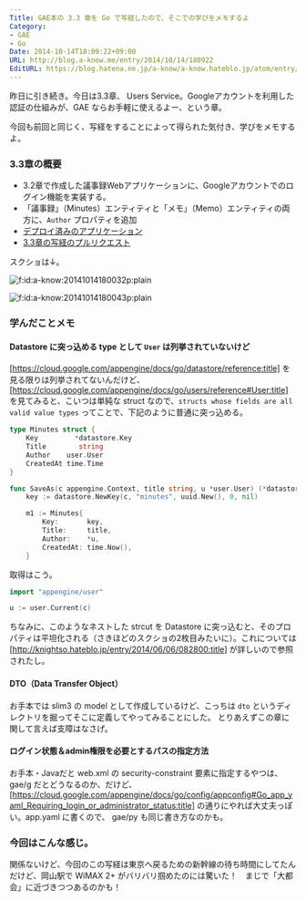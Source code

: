 ```yaml
---
Title: GAE本の 3.3 章を Go で写経したので、そこでの学びをメモするよ
Category:
- GAE
- Go
Date: 2014-10-14T18:09:22+09:00
URL: http://blog.a-know.me/entry/2014/10/14/180922
EditURL: https://blog.hatena.ne.jp/a-know/a-know.hateblo.jp/atom/entry/8454420450068561058
---
```


昨日に引き続き。今日は3.3章、 Users Service。Googleアカウントを利用した認証の仕組みが、GAE ならお手軽に使えるよー、という章。

今回も前回と同じく、写経をすることによって得られた気付き、学びをメモするよ。



### 3.3章の概要
* 3.2章で作成した議事録Webアプリケーションに、Googleアカウントでのログイン機能を実装する。
* 「議事録」（Minutes）エンティティと「メモ」（Memo）エンティティの両方に、`Author` プロパティを追加
* [デプロイ済みのアプリケーション](http://gaeshakyo-with-go.appspot.com/statics/index.html)
* [3.3章の写経のプルリクエスト](https://github.com/a-know/gaeshakyo-with-go/pull/2)

スクショは↓。

<p><span itemscope itemtype="http://schema.org/Photograph"><img src="//cdn-ak.f.st-hatena.com/images/fotolife/a/a-know/20141014/20141014180032.png" alt="f:id:a-know:20141014180032p:plain" title="f:id:a-know:20141014180032p:plain" class="hatena-fotolife" itemprop="image"></span></p>


<p><span itemscope itemtype="http://schema.org/Photograph"><img src="//cdn-ak.f.st-hatena.com/images/fotolife/a/a-know/20141014/20141014180043.png" alt="f:id:a-know:20141014180043p:plain" title="f:id:a-know:20141014180043p:plain" class="hatena-fotolife" itemprop="image"></span></p>


### 学んだことメモ
#### Datastore に突っ込める type として `User` は列挙されていないけど

[https://cloud.google.com/appengine/docs/go/datastore/reference:title] を見る限りは列挙されてないんだけど、[https://cloud.google.com/appengine/docs/go/users/reference#User:title] を見てみると、こいつは単純な struct なので、`structs whose fields are all valid value types` ってことで、下記のように普通に突っ込める。

```go
type Minutes struct {
	Key         *datastore.Key
	Title        string
	Author    user.User
	CreatedAt time.Time
}
```

```go
func SaveAs(c appengine.Context, title string, u *user.User) (*datastore.Key, error) {
	key := datastore.NewKey(c, "minutes", uuid.New(), 0, nil)

	m1 := Minutes{
		Key:       key,
		Title:     title,
		Author:    *u,
		CreatedAt: time.Now(),
	}
```

取得はこう。


```go
import "appengine/user"

u := user.Current(c)
```

ちなみに、このようなネストした strcut を Datastore に突っ込むと、そのプロパティは平坦化される（さきほどのスクショの2枚目みたいに）。これについては [http://knightso.hateblo.jp/entry/2014/06/06/082800:title] が詳しいので参照されたし。

#### DTO（Data Transfer Object）

お手本では slim3 の model として作成しているけど、こっちは `dto` というディレクトリを掘ってそこに定義してやってみることにした。
とりあえずこの章に関して言えば支障はなさげ。


#### ログイン状態＆admin権限を必要とするパスの指定方法

お手本・Javaだと web.xml の security-constraint 要素に指定するやつは、 gae/g だとどうなるのか、だけど、 [https://cloud.google.com/appengine/docs/go/config/appconfig#Go_app_yaml_Requiring_login_or_administrator_status:title] の通りにやれば大丈夫っぽい。app.yaml に書くので、 gae/py も同じ書き方なのかも。


### 今回はこんな感じ。

関係ないけど、今回のこの写経は東京へ戻るための新幹線の待ち時間にしてたんだけど、岡山駅で WiMAX 2+ がバリバリ掴めたのには驚いた！　まじで「大都会」に近づきつつあるのかも！

